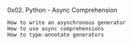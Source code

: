  0x02. Python - Async Comprehension 

    How to write an asynchronous generator
    How to use async comprehensions
    How to type-annotate generators
